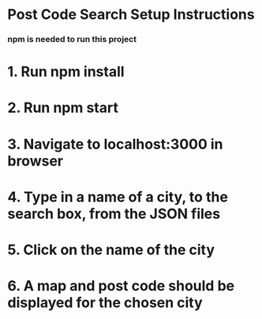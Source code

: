 # Post Code Search Setup Instructions

### npm is needed to run this project ###

# 1. Run npm install
# 2. Run npm start
# 3. Navigate to localhost:3000 in browser
# 4. Type in a name of a city, to the search box, from the JSON files
# 5. Click on the name of the city
# 6. A map and post code should be displayed for the chosen city
